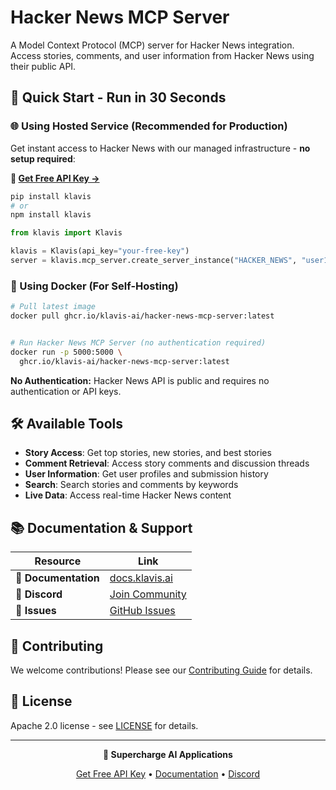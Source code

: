 # Hacker News MCP Server

A Model Context Protocol (MCP) server for Hacker News integration. Access stories, comments, and user information from Hacker News using their public API.

## 🚀 Quick Start - Run in 30 Seconds

### 🌐 Using Hosted Service (Recommended for Production)

Get instant access to Hacker News with our managed infrastructure - **no setup required**:

**🔗 [Get Free API Key →](https://www.klavis.ai/home/api-keys)**

```bash
pip install klavis
# or
npm install klavis
```

```python
from klavis import Klavis

klavis = Klavis(api_key="your-free-key")
server = klavis.mcp_server.create_server_instance("HACKER_NEWS", "user123")
```

### 🐳 Using Docker (For Self-Hosting)

```bash
# Pull latest image
docker pull ghcr.io/klavis-ai/hacker-news-mcp-server:latest


# Run Hacker News MCP Server (no authentication required)
docker run -p 5000:5000 \
  ghcr.io/klavis-ai/hacker-news-mcp-server:latest
```

**No Authentication:** Hacker News API is public and requires no authentication or API keys.

## 🛠️ Available Tools

- **Story Access**: Get top stories, new stories, and best stories
- **Comment Retrieval**: Access story comments and discussion threads
- **User Information**: Get user profiles and submission history
- **Search**: Search stories and comments by keywords
- **Live Data**: Access real-time Hacker News content

## 📚 Documentation & Support

| Resource | Link |
|----------|------|
| **📖 Documentation** | [docs.klavis.ai](https://docs.klavis.ai) |
| **💬 Discord** | [Join Community](https://discord.gg/p7TuTEcssn) |
| **🐛 Issues** | [GitHub Issues](https://github.com/klavis-ai/klavis/issues) |

## 🤝 Contributing

We welcome contributions! Please see our [Contributing Guide](../../CONTRIBUTING.md) for details.

## 📜 License

Apache 2.0 license - see [LICENSE](../../LICENSE) for details.

---

<div align="center">
  <p><strong>🚀 Supercharge AI Applications </strong></p>
  <p>
    <a href="https://www.klavis.ai">Get Free API Key</a> •
    <a href="https://docs.klavis.ai">Documentation</a> •
    <a href="https://discord.gg/p7TuTEcssn">Discord</a>
  </p>
</div>
